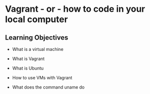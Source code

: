 # Vagrant - or - how to code in your local computer

## Learning Objectives

* What is a virtual machine

* What is Vagrant

* What is Ubuntu

* How to use VMs with Vagrant

* What does the command uname do

